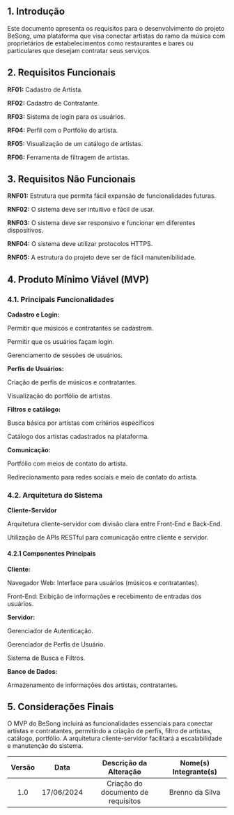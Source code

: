 ## **1. Introdução**

Este documento apresenta os requisitos para o desenvolvimento do projeto BeSong, uma plataforma que visa conectar artistas do ramo da música com proprietários de estabelecimentos como restaurantes e bares ou particulares que desejam contratar seus serviços.

## **2. Requisitos Funcionais**

**RF01:** Cadastro de Artista.

**RF02:** Cadastro de Contratante.

**RF03:** Sistema de login para os usuários.

**RF04:** Perfil com o Portfólio do artista.

**RF05:** Visualização de um catálogo de artistas.

**RF06:** Ferramenta de filtragem de artistas.

## **3. Requisitos Não Funcionais**

**RNF01:** Estrutura que permita fácil expansão de funcionalidades futuras.

**RNF02:** O sistema deve ser intuitivo e fácil de usar.

**RNF03:** O sistema deve ser responsivo e funcionar em diferentes dispositivos.

**RNF04:** O sistema deve utilizar protocolos HTTPS.

**RNF05:** A estrutura do projeto deve ser de fácil manutenibilidade.

## **4. Produto Mínimo Viável (MVP)**

### **4.1. Principais Funcionalidades**

**Cadastro e Login:**

Permitir que músicos e contratantes se cadastrem.

Permitir que os usuários façam login.

Gerenciamento de sessões de usuários.

**Perfis de Usuários:**

Criação de perfis de músicos e contratantes.

Visualização do portfólio de artistas.

**Filtros e catálogo:**

Busca básica por artistas com critérios específicos

Catálogo dos artistas cadastrados na plataforma.

**Comunicação:**

Portfólio com meios de contato do artista.

Redirecionamento para redes sociais e meio de contato do artista.

### **4.2. Arquitetura do Sistema**

**Cliente-Servidor**

Arquitetura cliente-servidor com divisão clara entre Front-End e Back-End.

Utilização de APIs RESTful para comunicação entre cliente e servidor.

#### **4.2.1 Componentes Principais**

**Cliente:**

Navegador Web: Interface para usuários (músicos e contratantes).

Front-End: Exibição de informações e recebimento de entradas dos usuários.

**Servidor:**

Gerenciador de Autenticação.

Gerenciador de Perfis de Usuário.

Sistema de Busca e Filtros.

**Banco de Dados:**

Armazenamento de informações dos artistas, contratantes.

## **5. Considerações Finais**

O MVP do BeSong incluirá as funcionalidades essenciais para conectar artistas e contratantes, permitindo a criação de perfis, filtro de artistas, catálogo, portfólio. A arquitetura cliente-servidor facilitará a escalabilidade e manutenção do sistema.


| Versão | Data | Descrição da Alteração | Nome(s) Integrante(s) |
| :----: | :--: | :--------------------: | :-------------------: |
| 1.0 | 17/06/2024 | Criação do documento de requisitos | Brenno da Silva |

